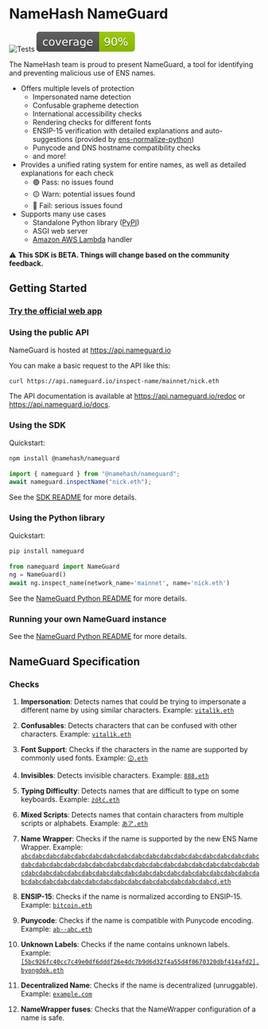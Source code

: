 # NameHash NameGuard

![Tests](https://github.com/namehash/nameguard/actions/workflows/ci_api.yml/badge.svg?branch=main)
![Coverage](https://raw.githubusercontent.com/namehash/nameguard/main/coverage_badge.svg)

The NameHash team is proud to present NameGuard, a tool for identifying and preventing malicious use of ENS names.

- Offers multiple levels of protection
  - Impersonated name detection
  - Confusable grapheme detection
  - International accessibility checks
  - Rendering checks for different fonts
  - ENSIP-15 verification with detailed explanations and auto-suggestions (provided by [ens-normalize-python](https://github.com/namehash/ens-normalize-python))
  - Punycode and DNS hostname compatibility checks
  - and more!
- Provides a unified rating system for entire names, as well as detailed explanations for each check
  - :green_circle: Pass: no issues found
  - :yellow_circle: Warn: potential issues found
  - :red_circle: Fail: serious issues found
- Supports many use cases
  - Standalone Python library ([PyPI](https://pypi.org/project/nameguard/))
  - ASGI web server
  - [Amazon AWS Lambda](https://aws.amazon.com/lambda/) handler

⚠️ **This SDK is BETA. Things will change based on the community feedback.**

## Getting Started

### [Try the official web app](https://nameguard.io)

### Using the public API

NameGuard is hosted at <https://api.nameguard.io>

You can make a basic request to the API like this:

```bash
curl https://api.nameguard.io/inspect-name/mainnet/nick.eth
```

The API documentation is available at <https://api.nameguard.io/redoc> or <https://api.nameguard.io/docs>.

### Using the SDK

Quickstart:

```bash
npm install @namehash/nameguard
```

```ts
import { nameguard } from "@namehash/nameguard";
await nameguard.inspectName("nick.eth");
```

See the [SDK README](./packages/sdk/README.md) for more details.

### Using the Python library

Quickstart:

```bash
pip install nameguard
```

```python
from nameguard import NameGuard
ng = NameGuard()
await ng.inspect_name(network_name='mainnet', name='nick.eth')
```

See the [NameGuard Python README](./api/README.md) for more details.

### Running your own NameGuard instance

See the [NameGuard Python README](./api/README.md) for more details.

## NameGuard Specification

### Checks

1. **Impersonation**: Detects names that could be trying to impersonate a different name by using similar characters. Example: [`vitalìk.eth`](https://nameguard.io/inspect/vitalìk.eth)

2. **Confusables**: Detects characters that can be confused with other characters. Example: [`vitalìk.eth`](https://nameguard.io/inspect/vitalìk.eth)

3. **Font Support**: Checks if the characters in the name are supported by commonly used fonts. Example: [`🛈.eth`](https://nameguard.io/inspect/🛈.eth)

4. **Invisibles**: Detects invisible characters. Example: [`888‍‍.eth`](https://nameguard.io/inspect/888‍‍.eth)

5. **Typing Difficulty**: Detects names that are difficult to type on some keyboards. Example: [`żółć.eth`](https://nameguard.io/inspect/żółć.eth)

6. **Mixed Scripts**: Detects names that contain characters from multiple scripts or alphabets. Example: [`あア.eth`](https://www.nameguard.io/inspect/あア.eth)

7. **Name Wrapper**: Checks if the name is supported by the new ENS Name Wrapper. Example: [`abcdabcdabcdabcdabcdabcdabcdabcdabcdabcdabcdabcdabcdabcdabcdabcdabcdabcdabcdabcdabcdabcdabcdabcdabcdabcdabcdabcdabcdabcdabcdabcdabcdabcdabcdabcdabcdabcdabcdabcdabcdabcdabcdabcdabcdabcdabcdabcdabcdabcdabcdabcdabcdabcdabcdabcdabcdabcdabcdabcdabcdabcdabcdabcd.eth`](https://nameguard.io/inspect/abcdabcdabcdabcdabcdabcdabcdabcdabcdabcdabcdabcdabcdabcdabcdabcdabcdabcdabcdabcdabcdabcdabcdabcdabcdabcdabcdabcdabcdabcdabcdabcdabcdabcdabcdabcdabcdabcdabcdabcdabcdabcdabcdabcdabcdabcdabcdabcdabcdabcdabcdabcdabcdabcdabcdabcdabcdabcdabcdabcdabcdabcdabcdabcd.eth)

8. **ENSIP-15**: Checks if the name is normalized according to ENSIP-15. Example: [`bitсoin.eth`](https://nameguard.io/inspect/bitсoin.eth)

9. **Punycode**: Checks if the name is compatible with Punycode encoding. Example: [`ab--abc.eth`](https://www.nameguard.io/inspect/ab--abc.eth)

10. **Unknown Labels**: Checks if the name contains unknown labels. Example: [`[5bc926fc40cc7c49e0df6dddf26e4dc7b9d6d32f4a55d4f0670320dbf414afd2].byongdok.eth`](https://nameguard.io/inspect/[5bc926fc40cc7c49e0df6dddf26e4dc7b9d6d32f4a55d4f0670320dbf414afd2].byongdok.eth)

11. **Decentralized Name**: Checks if the name is decentralized (unruggable). Example: [`example.com`](https://www.nameguard.io/inspect/example.com)

13. **NameWrapper fuses**: Checks that the NameWrapper configuration of a name is safe.
